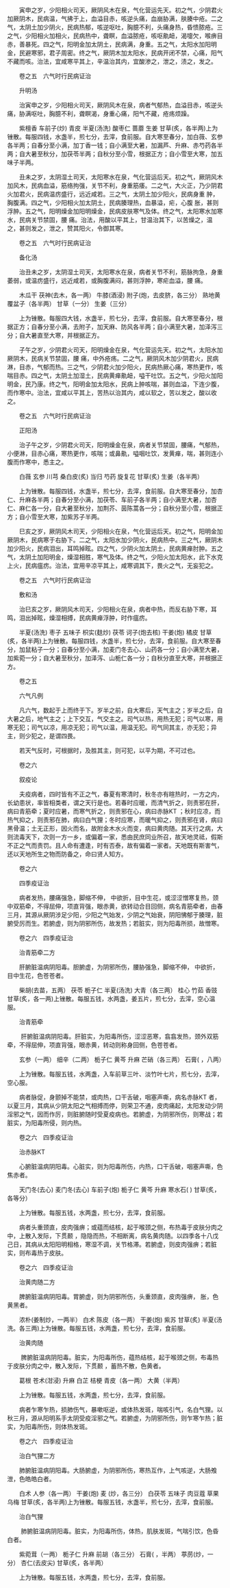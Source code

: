<!-- { "loadSidebar": true } -->
　　寅申之岁，少阳相火司天，厥阴风木在泉，气化营运先天。初之气，少阴君火加厥阴木，民病温，气拂于上，血溢目赤，咳逆头痛，血崩胁满，肤腠中疮。二之气，太阴土加少阴火，民病热郁，咳逆呕吐，胸臆不利，头痛身热，昏愦脓疮。三之气，少阳相火加相火，民病热中，聋瞑，血溢脓疮，咳呕鼽衄，渴嚏欠，喉痹目赤，善暴死。四之气，阳明金加太阴土，民病满，身重。五之气，太阳水加阳明金，民避寒邪，君子周密。终之气，厥阴木加太阳水，民病开闭不禁，心痛，阳气不藏而咳。治法，宜咸寒平其上，辛温治其内，宜酸渗之，泄之，渍之，发之。

　　卷之五　六气时行民病证治

　　升明汤

　　治寅申之岁，少阳相火司天，厥阴风木在泉，病者气郁热，血溢目赤，咳逆头痛，胁满呕吐，胸臆不利，聋瞑渴，身重心痛，阳气不藏，疮疡烦躁。

　　紫檀香 车前子(炒) 青皮 半夏(汤洗) 酸枣仁 蔷蘼 生姜 甘草(炙，各半两)上为锉散。每服四钱，水盏半，煎七分，去滓，食前服。自大寒至春分，加白薇、玄参各半两；自春分至小满，加丁香一钱；自小满至大暑，加漏芦、升麻、赤芍药各半两；自大暑至秋分，加茯苓半两；自秋分至小雪，根据正方；自小雪至大寒，加五味子半两。

　　丑未之岁，太阴湿土司天，太阳寒水在泉，气化营运后天。初之气，厥阴风木加风木，民病血溢，筋络拘强，关节不利，身重筋痿。二之气，大火正，乃少阴君火加君火，民病温疠盛行，远近咸若。三之气，太阴土加少阳火，民病身重 肿，胸腹满。四之气，少阳相火加太阴土，民病腠理热，血暴溢，疟，心腹 胀，甚则浮肿。五之气，阳明燥金加阳明燥金，民病皮肤寒气及体。终之气，太阳寒水加寒水，民病关节禁固，腰 痛。治法，用酸以平其上，甘温治其下，以苦燥之，温之，甚则发之，泄之，赞其阳火，令御其寒。

　　卷之五　六气时行民病证治

　　备化汤

　　治丑未之岁，太阴湿土司天，太阳寒水在泉，病者关节不利，筋脉拘急，身重萎弱，或温疠盛行，远近咸若，或胸腹满闷，甚则浮肿，寒疟血溢，腰 痛。

　　木瓜干 茯神(去木，各一两） 牛膝(酒浸) 附子(炮，去皮脐，各三分） 熟地黄 覆盆子（各半两） 甘草（一分） 生姜（三分）

　　上为锉散。每服四大钱，水盏半，煎七分，去滓，食前服。自大寒至春分，根据正方；自春分至小满，去附子，加天麻、防风各半两；自小满至大暑，加泽泻三分；自大暑直至大寒，并根据正方。

　　子午之岁，少阴君火司天，阳明燥金在泉，气化营运先天。初之气，太阳水加厥阴木，民病关节禁固，腰 痛，中外疮疡。二之气，厥阴风木加少阴君火，民病淋，目赤，气郁而热。三之气，少阴君火加少阳火，民病热厥心痛，寒热更作，咳喘目赤。四之气，太阴土加湿土，民病黄瘅鼽衄，嗌干吐饮。五之气，少阳火加阳明金，民乃康。终之气，阳明金加太阳水，民病上肿咳喘，甚则血溢，下连少腹，而作寒中。治法，宜咸以平其上，苦热以治其内，咸以软之，苦以发之，酸以收之。

　　卷之五　六气时行民病证治

　　正阳汤

　　治子午之岁，少阴君火司天，阳明燥金在泉，病者关节禁固，腰痛，气郁热，小便淋，目赤心痛，寒热更作，咳喘；或鼻鼽，嗌咽吐饮，发黄瘅，喘，甚则连小腹而作寒中，悉主之。

　　白薇 玄参 川芎 桑白皮(炙) 当归 芍药 旋复花 甘草(炙) 生姜（各半两）

　　上为锉散。每服四钱，水盏半，煎七分，去滓，食前服。自大寒至春分，加杏仁、升麻各半两；自春分至小满，加茯苓、车前子各半两；自小满至大暑，加杏仁、麻仁各一分，自大暑至秋分，加荆芥、茵陈蒿各一分；自秋分至小雪，根据正方；自小雪至大寒，加紫苏子半两。

　　巳亥之岁，厥阴风木司天，少阳相火在泉，气化营运后天。初之气，阳明金加厥阴木，民病寒于右胁下。二之气，太阳水加少阴火，民病热中。三之气，厥阴木加少阳火，民病泪出，耳鸣掉眩。四之气，少阴火加太阴土，民病黄瘅肘肿。五之气，太阴土加阳明金，燥湿相胜，寒气及体。终之气，少阳火加太阳水，此下水克上火，民病瘟疠。治法，宜用辛凉平其上，咸寒调其下，畏火之气，无妄犯之。

　　卷之五　六气时行民病证治

　　敷和汤

　　治巳亥之岁，厥阴风木司天，少阳相火在泉，病者中热，而反右胁下寒，耳鸣，泪出掉眩，燥湿相搏，民病黄瘅浮肿，时作瘟疠。

　　半夏(汤洗) 枣子 五味子 枳实(麸炒) 茯苓 诃子(炮去核) 干姜(炮) 橘皮 甘草(炙，各半两)上为锉散。每服四钱，水盏半，煎七分，去滓，食前服。自大寒至春分，加鼠粘子一分；自春分至小满，加麦门冬去心、山药各一分；自小满至大暑，加紫菀一分；自大暑至秋分，加泽泻、山栀仁各一分；自秋分直至大寒，并根据正方。

　　卷之五

　　六气凡例

　　凡六气，数起于上而终于下。岁半之前，自大寒后，天气主之；岁半之后，自大暑之后，地气主之；上下交互，气交主之。司气以热，用热无犯；司气以寒，用寒无犯；司气以凉，用凉无犯；司气以温，用温无犯。司气同其主，亦无犯；异主，则少犯之，是谓四畏。

　　若天气反时，可根据时，及胜其主，则可犯，以平为期，不可过也。

　　卷之六

　　叙疫论

　　夫疫病者，四时皆有不正之气，春夏有寒清时，秋冬亦有暄热时，一方之内，长幼患状，率皆相类者，谓之天行是也。若春时应暖，而清气折之，则责邪在肝，病曰青筋牵；夏时应暑，而寒气折之，则责邪在心，病曰赤脉KT ；秋时应凉，而热气抑之，则责邪在肺，病曰白气狸；冬时应寒，而暖气抑之，则责邪在肾，病曰黑骨温；土无正形，因火而名，故附金木水火而变，病曰黄肉随。其天行之病，大则流毒天下，次则一方一乡，或偏着一家，悉由民庶同业所召，故天地灵祗，假斯不正之气而责罚。且人命有遭逢，时有否泰，故有偏着一家者。天地既有斯害气，还以天地所生之物而防备之，命曰贤人知方。

　　卷之六

　　四季疫证治

　　病者发热，腰痛强急，脚缩不伸， 中欲折，目中生花，或涩涩憎寒复热，颈中双筋牵，不得屈伸，项直背强，眼赤黄，欲转动合目回侧，病名青筋牵者，由春三月，其源从厥阴涉足少阳，少阳之气始发，少阴之气始衰，阴阳怫郁于腠理，脏腑受厉而生。若腑虚，则为阴邪所伤，故发热；若脏实，则为阳毒所损，故憎寒。

　　卷之六　四季疫证治

　　治青筋牵二方

　　肝腑脏温病阴阳毒。胆腑虚，为阴邪所伤，腰胁强急，脚缩不伸， 中欲折，目中生花，色苍苍者。

　　柴胡(去苗，五两） 茯苓 栀子仁 半夏(汤洗) 大青（各三两） 桂心 竹茹 香豉 甘草(炙，各一两)上锉散。每服五钱，水两盏，姜五片，煎七分，去滓，空心温服。

　　治青筋牵

　　 肝腑脏温病阴阳毒。肝脏实，为阳毒所伤，涩涩恶寒，翕翕发热，颈外双筋牵，不得屈伸，项直背强，眼赤黄，转动则称身回侧，色苍苍者。

　　玄参（一两） 细辛（二两） 栀子仁 黄芩 升麻 芒硝（各三两） 石膏( ，八两）

　　上为锉散。每服五钱，水两盏，入车前草三叶、淡竹叶七片，煎七分，去滓，空心服。

　　病者脉促，身颤掉不能禁，或肉热，口干舌破，咽塞声嘶，病名赤脉KT 者，以夏三月，其病从少阴太阳之气相搏而停，则荣卫不通，皮肉痛起，太阳发动少阴淫邪之气，因而作厉，则脏腑随时受夏疫病也。若腑虚，为阴邪所伤，则寒战；若脏实，为阳毒所侵，则内热。

　　卷之六　四季疫证治

　　治赤脉KT

　　心腑脏温病阴阳毒。心脏实，则为阳毒所伤，内热，口干舌破，咽塞声嘶，色焦赤者。

　　天门冬(去心) 麦门冬(去心) 车前子(炮) 栀子仁 黄芩 升麻 寒水石( ) 甘草(炙，各等分）

　　上为锉散。每服五钱，水两盏，煎七分，去滓，食前服。

　　病者头重颈直，皮肉强痹；或蕴而结核，起于喉颈之侧，布热毒于皮肤分肉之中，上散入发际，下贯颞 ，隐隐而热，不相断离，病名黄肉随。以四季各十八戊己日，其病从太阳阳明相格，寒湿不调，关节格滞。若腑虚，则皮肉强痹；若脏实，则布毒热于皮肤。

　　卷之六　四季疫证治

　　治黄肉随二方

　　脾腑脏温病阴阳毒。胃腑虚，则为阴邪所伤，头重颈直，皮肉强痹， 胀，色黄黑者。

　　浓朴(姜制炒，一两半） 白术 陈皮（各一两） 干姜(炮) 紫苏 甘草(炙) 半夏(汤洗。各三两)上为锉散。每服五钱，水两盏，煎七分，去滓，食前服。

　　治黄肉随

　　 脾腑脏温病阴阳毒。脏实，为阳毒所伤，蕴热结核，起于喉颈之侧，布毒热于皮肤分肉之中，散入发际，下贯颞 ，蓄热不散，色黄者。

　　葛根 苍术(泔浸) 升麻 白芷 桔梗 青皮（各一两） 大黄（半两）

　　上为锉散。每服五钱，水两盏，煎七分，去滓，食前服。

　　病者乍寒乍热，损肺伤气，暴嗽呕逆，或体热发斑，喘咳引气，名白气狸。以秋三月，源从阳明系手太阴受疫淫邪之气。若腑虚，为阴邪所伤，则乍寒乍热；脏实，为阳毒所伤，则体热发斑。

　　卷之六　四季疫证治

　　治白气狸二方

　　肺腑脏温病阴阳毒。大肠腑虚，为阴邪所伤，寒热互作，上气咳逆，大肠飧泄，色皓皓白者。

　　白术 人参（各一两） 干姜(炮) 麦 (炒，各三分） 白茯苓 五味子 肉豆蔻 草果乌梅 甘草(炙，各半两)上为锉散。每服五钱，水盏半，煎七分，去滓，食前服。

　　治白气狸

　　 肺腑脏温病阴阳毒。脏实，为阳毒所伤，体热，肌肤发斑，气喘引饮，色昏白者。

　　紫菀茸（一两） 栀子仁 升麻 前胡（各三分） 石膏( ，半两） 葶苈(炒，一分） 杏仁(去皮尖) 甘草(炙，各半两）

　　上为锉散。每服五钱，水两盏，煎七分，去滓，食前服。

